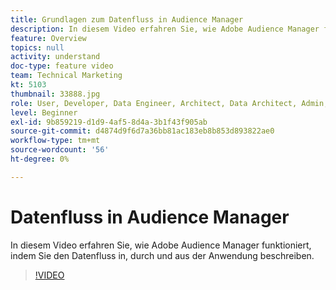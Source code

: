 ```yaml
---
title: Grundlagen zum Datenfluss in Audience Manager
description: In diesem Video erfahren Sie, wie Adobe Audience Manager funktioniert, indem Sie den Datenfluss in, durch und aus der Anwendung beschreiben.
feature: Overview
topics: null
activity: understand
doc-type: feature video
team: Technical Marketing
kt: 5103
thumbnail: 33888.jpg
role: User, Developer, Data Engineer, Architect, Data Architect, Admin, Leader
level: Beginner
exl-id: 9b859219-d1d9-4af5-8d4a-3b1f43f905ab
source-git-commit: d4874d9f6d7a36bb81ac183eb8b853d893822ae0
workflow-type: tm+mt
source-wordcount: '56'
ht-degree: 0%

---
```


# Datenfluss in Audience Manager

In diesem Video erfahren Sie, wie Adobe Audience Manager funktioniert, indem Sie den Datenfluss in, durch und aus der Anwendung beschreiben.

>[!VIDEO](https://video.tv.adobe.com/v/33888/?quality=12)
